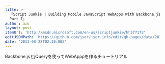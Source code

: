 ```yaml
---
title: >-
  『Script Junkie | Building Mobile JavaScript WebApps With Backbone.js & jQuery:
  Part I』
author: azu
layout: post
itemUrl: 'http://msdn.microsoft.com/en-us/scriptjunkie/hh377172'
editJSONPath: 'https://github.com/jser/jser.info/edit/gh-pages/data/2011/08/index.json'
date: '2011-08-28T02:10:00Z'
---
```

Backbone.jsとjQueryを使ってWebApppを作るチュートリアル
